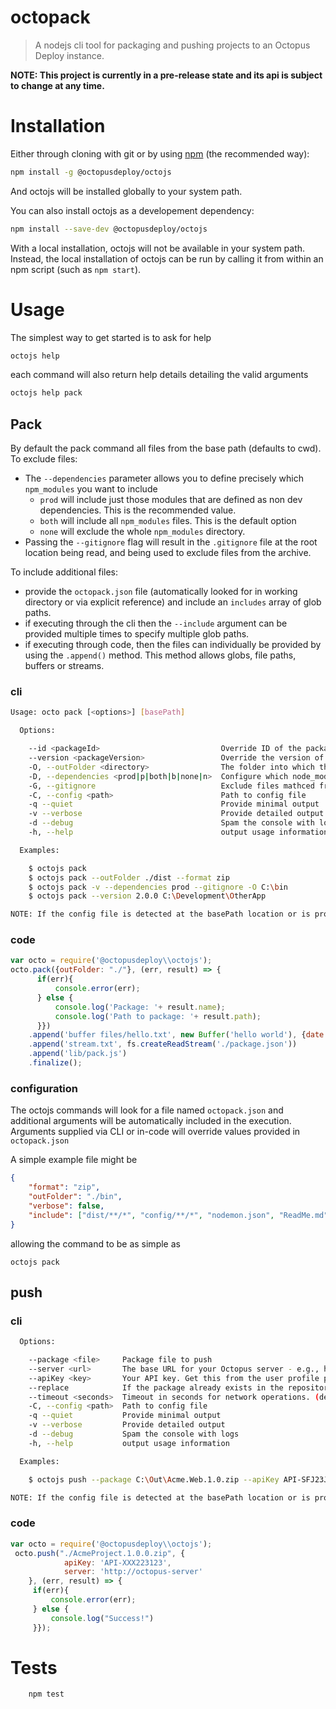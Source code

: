 octopack
====
> A nodejs cli tool for packaging and pushing projects to an Octopus Deploy instance.

**NOTE: This project is currently in a pre-release state and its api is subject to change at any time.**  

# Installation

Either through cloning with git or by using [npm](http://npmjs.org) (the recommended way):

```bash
npm install -g @octopusdeploy/octojs
```

And octojs will be installed globally to your system path.

You can also install octojs as a developement dependency:

```bash
npm install --save-dev @octopusdeploy/octojs
```

With a local installation, octojs will not be available in your system path. Instead, the local installation of octojs can be run by calling it from within an npm script (such as `npm start`).

# Usage

The simplest way to get started is to ask for help

```bash
octojs help
```
each command will also return help details detailing the valid arguments
```bash
octojs help pack
```

## Pack
By default the pack command all files from the base path (defaults to cwd).
To exclude files:
- The `--dependencies` parameter allows you to define precisely which `npm_modules` you want to include
  - `prod` will include just those modules that are defined as non dev dependencies. This is the recommended value.
  - `both` will include all `npm_modules` files. This is the default option
  - `none` will exclude the whole `npm_modules` directory.
 - Passing the `--gitignore` flag will result in the `.gitignore` file at the root location being read, and being used to exclude files from the archive.

To include additional files:
- provide the `octopack.json` file (automatically looked for in working directory or via explicit reference) and include an `includes` array of glob paths.
- if executing through the cli then the `--include` argument can be provided multiple times to specify multiple glob paths.
- if executing through code, then the files can individually be provided by using the `.append()` method. This method allows globs, file paths, buffers or streams. 

### cli
```bash
Usage: octo pack [<options>] [basePath]

  Options:

    --id <packageId>                           Override ID of the package
    --version <packageVersion>                 Override the version of the packag (default from package.json or timestamp)
    -O, --outFolder <directory>                The folder into which the generated package will be written (default '.')
    -D, --dependencies <prod|p|both|b|none|n>  Configure which node_module dependencies should be packaged (default both)
    -G, --gitignore                            Exclude files mathced from .gitignore
    -C, --config <path>                        Path to config file
    -q --quiet                                 Provide minimal output
    -v --verbose                               Provide detailed output
    -d --debug                                 Spam the console with logs
    -h, --help                                 output usage information

  Examples:

    $ octojs pack
    $ octojs pack --outFolder ./dist --format zip
    $ octojs pack -v --dependencies prod --gitignore -O C:\bin
    $ octojs pack --version 2.0.0 C:\Development\OtherApp

NOTE: If the config file is detected at the basePath location or is provided, then its values will be included with cli arguments taking precedence.

```
### code
```javascript
var octo = require('@octopusdeploy\\octojs');
octo.pack({outFolder: "./"}, (err, result) => {
      if(err){
          console.error(err);
      } else {
          console.log('Package: '+ result.name);
          console.log('Path to package: '+ result.path);
      }})
    .append('buffer files/hello.txt', new Buffer('hello world'), {date: new Date(2011, 11, 11)})
    .append('stream.txt', fs.createReadStream('./package.json'))
    .append('lib/pack.js')
    .finalize();
```
### configuration
The octojs commands will look for a file named `octopack.json` and additional arguments will be automatically included in the execution. Arguments supplied via CLI or in-code will override values provided in `octopack.json`

A simple example file might be
```json
{
    "format": "zip",
    "outFolder": "./bin",
    "verbose": false,
    "include": ["dist/**/*", "config/**/*", "nodemon.json", "ReadMe.md", "start.bat"]
}
```
allowing the command to be as simple as
```shell
octojs pack
```


## push
### cli
```bash
  Options:

    --package <file>     Package file to push
    --server <url>       The base URL for your Octopus server - e.g., http://your-octopus/
    --apiKey <key>       Your API key. Get this from the user profile page. If the guest account is enabled, a key of API-GUEST can be used.
    --replace            If the package already exists in the repository, the default behavior is to reject the new package being pushed. You can pass this flag to overwrite the existing package.
    --timeout <seconds>  Timeout in seconds for network operations. (default 600)
    -C, --config <path>  Path to config file
    -q --quiet           Provide minimal output
    -v --verbose         Provide detailed output
    -d --debug           Spam the console with logs
    -h, --help           output usage information

  Examples:

    $ octojs push --package C:\Out\Acme.Web.1.0.zip --apiKey API-SFJ23JSD2312 --server http://octopusserver.acme.com

NOTE: If the config file is detected at the basePath location or is provided, then its values will be included with cli arguments taking precedence.
```

### code
```javascript
var octo = require('@octopusdeploy\\octojs');
 octo.push("./AcmeProject.1.0.0.zip", {
            apiKey: 'API-XXX223123',
            server: 'http://octopus-server'
    }, (err, result) => {
     if(err){
         console.error(err);
     } else {
         console.log("Success!")
     }});
```

# Tests
```shell
    npm test
```
